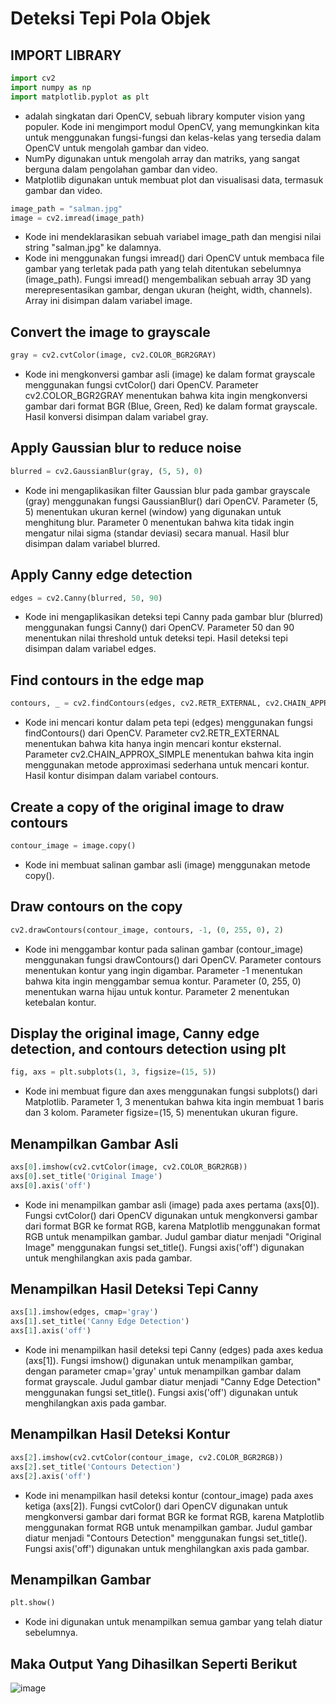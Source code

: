 # Deteksi Tepi Pola Objek

## IMPORT LIBRARY
```python
import cv2
import numpy as np
import matplotlib.pyplot as plt
```
* adalah singkatan dari OpenCV, sebuah library komputer vision yang populer.
Kode ini mengimport modul OpenCV, yang memungkinkan kita untuk menggunakan fungsi-fungsi dan kelas-kelas yang tersedia dalam OpenCV untuk mengolah gambar dan video. <br>
* NumPy digunakan untuk mengolah array dan matriks, yang sangat berguna dalam pengolahan gambar dan video. <br>
* Matplotlib digunakan untuk membuat plot dan visualisasi data, termasuk gambar dan video. <br>

```python
image_path = "salman.jpg"
image = cv2.imread(image_path)
```
* Kode ini mendeklarasikan sebuah variabel image_path dan mengisi nilai string "salman.jpg" ke dalamnya. <br>
* Kode ini menggunakan fungsi imread() dari OpenCV untuk membaca file gambar yang terletak pada path yang telah ditentukan sebelumnya (image_path).
Fungsi imread() mengembalikan sebuah array 3D yang merepresentasikan gambar, dengan ukuran (height, width, channels).
Array ini disimpan dalam variabel image.<br>

## Convert the image to grayscale
```python
gray = cv2.cvtColor(image, cv2.COLOR_BGR2GRAY)
```
* Kode ini mengkonversi gambar asli (image) ke dalam format grayscale menggunakan fungsi cvtColor() dari OpenCV.
Parameter cv2.COLOR_BGR2GRAY menentukan bahwa kita ingin mengkonversi gambar dari format BGR (Blue, Green, Red) ke dalam format grayscale.
Hasil konversi disimpan dalam variabel gray.

## Apply Gaussian blur to reduce noise
```python
blurred = cv2.GaussianBlur(gray, (5, 5), 0)
```
* Kode ini mengaplikasikan filter Gaussian blur pada gambar grayscale (gray) menggunakan fungsi GaussianBlur() dari OpenCV.
Parameter (5, 5) menentukan ukuran kernel (window) yang digunakan untuk menghitung blur.
Parameter 0 menentukan bahwa kita tidak ingin mengatur nilai sigma (standar deviasi) secara manual.
Hasil blur disimpan dalam variabel blurred.

## Apply Canny edge detection
```python
edges = cv2.Canny(blurred, 50, 90)
```
* Kode ini mengaplikasikan deteksi tepi Canny pada gambar blur (blurred) menggunakan fungsi Canny() dari OpenCV.
Parameter 50 dan 90 menentukan nilai threshold untuk deteksi tepi.
Hasil deteksi tepi disimpan dalam variabel edges.

## Find contours in the edge map
```python
contours, _ = cv2.findContours(edges, cv2.RETR_EXTERNAL, cv2.CHAIN_APPROX_SIMPLE)
```
* Kode ini mencari kontur dalam peta tepi (edges) menggunakan fungsi findContours() dari OpenCV.
Parameter cv2.RETR_EXTERNAL menentukan bahwa kita hanya ingin mencari kontur eksternal.
Parameter cv2.CHAIN_APPROX_SIMPLE menentukan bahwa kita ingin menggunakan metode approximasi sederhana untuk mencari kontur.
Hasil kontur disimpan dalam variabel contours.

## Create a copy of the original image to draw contours
```python
contour_image = image.copy()
```
* Kode ini membuat salinan gambar asli (image) menggunakan metode copy().
  
## Draw contours on the copy
```python
cv2.drawContours(contour_image, contours, -1, (0, 255, 0), 2)
```
* Kode ini menggambar kontur pada salinan gambar (contour_image) menggunakan fungsi drawContours() dari OpenCV.
Parameter contours menentukan kontur yang ingin digambar.
Parameter -1 menentukan bahwa kita ingin menggambar semua kontur.
Parameter (0, 255, 0) menentukan warna hijau untuk kontur.
Parameter 2 menentukan ketebalan kontur.

## Display the original image, Canny edge detection, and contours detection using plt
```python
fig, axs = plt.subplots(1, 3, figsize=(15, 5))
```
* Kode ini membuat figure dan axes menggunakan fungsi subplots() dari Matplotlib.
Parameter 1, 3 menentukan bahwa kita ingin membuat 1 baris dan 3 kolom.
Parameter figsize=(15, 5) menentukan ukuran figure.

## Menampilkan Gambar Asli
```python
axs[0].imshow(cv2.cvtColor(image, cv2.COLOR_BGR2RGB))
axs[0].set_title('Original Image')
axs[0].axis('off')
```
* Kode ini menampilkan gambar asli (image) pada axes pertama (axs[0]).
Fungsi cvtColor() dari OpenCV digunakan untuk mengkonversi gambar dari format BGR ke format RGB, karena Matplotlib menggunakan format RGB untuk menampilkan gambar.
Judul gambar diatur menjadi "Original Image" menggunakan fungsi set_title().
Fungsi axis('off') digunakan untuk menghilangkan axis pada gambar.

## Menampilkan Hasil Deteksi Tepi Canny
```python
axs[1].imshow(edges, cmap='gray')
axs[1].set_title('Canny Edge Detection')
axs[1].axis('off')
```
* Kode ini menampilkan hasil deteksi tepi Canny (edges) pada axes kedua (axs[1]).
Fungsi imshow() digunakan untuk menampilkan gambar, dengan parameter cmap='gray' untuk menampilkan gambar dalam format grayscale.
Judul gambar diatur menjadi "Canny Edge Detection" menggunakan fungsi set_title().
Fungsi axis('off') digunakan untuk menghilangkan axis pada gambar.

## Menampilkan Hasil Deteksi Kontur
```python
axs[2].imshow(cv2.cvtColor(contour_image, cv2.COLOR_BGR2RGB))
axs[2].set_title('Contours Detection')
axs[2].axis('off')
```
* Kode ini menampilkan hasil deteksi kontur (contour_image) pada axes ketiga (axs[2]).
Fungsi cvtColor() dari OpenCV digunakan untuk mengkonversi gambar dari format BGR ke format RGB, karena Matplotlib menggunakan format RGB untuk menampilkan gambar.
Judul gambar diatur menjadi "Contours Detection" menggunakan fungsi set_title().
Fungsi axis('off') digunakan untuk menghilangkan axis pada gambar.

## Menampilkan Gambar
```python
plt.show()
```
* Kode ini digunakan untuk menampilkan semua gambar yang telah diatur sebelumnya.

## Maka Output Yang Dihasilkan Seperti Berikut 
![image](https://github.com/SalmanAlmuzafar/PA-PC_202231091_SALMAN-ALMUZAFAR_B/assets/169425467/7f248e58-4c17-458d-a281-bf8dda3dc5ca)




